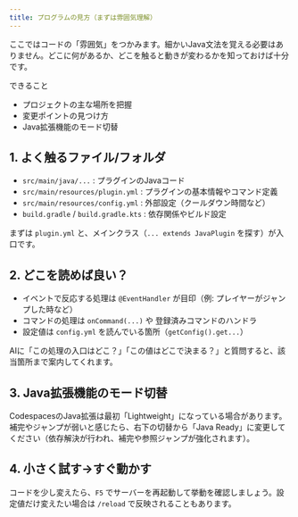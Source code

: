 ```yaml
---
title: プログラムの見方（まずは雰囲気理解）
---
```


ここではコードの「雰囲気」をつかみます。細かいJava文法を覚える必要はありません。どこに何があるか、どこを触ると動きが変わるかを知っておけば十分です。  

できること  
- プロジェクトの主な場所を把握  
- 変更ポイントの見つけ方  
- Java拡張機能のモード切替  

## 1. よく触るファイル/フォルダ  
- `src/main/java/...` : プラグインのJavaコード  
- `src/main/resources/plugin.yml` : プラグインの基本情報やコマンド定義  
- `src/main/resources/config.yml` : 外部設定（クールダウン時間など）  
- `build.gradle` / `build.gradle.kts` : 依存関係やビルド設定  

まずは `plugin.yml` と、メインクラス（`... extends JavaPlugin` を探す）が入口です。  

## 2. どこを読めば良い？  
- イベントで反応する処理は `@EventHandler` が目印（例: プレイヤーがジャンプした時など）  
- コマンドの処理は `onCommand(...)` や 登録済みコマンドのハンドラ  
- 設定値は `config.yml` を読んでいる箇所（`getConfig().get...`）  

AIに「この処理の入口はどこ？」「この値はどこで決まる？」と質問すると、該当箇所まで案内してくれます。  

## 3. Java拡張機能のモード切替  
CodespacesのJava拡張は最初「Lightweight」になっている場合があります。補完やジャンプが弱いと感じたら、右下の切替から「Java Ready」に変更してください（依存解決が行われ、補完や参照ジャンプが強化されます）。  

## 4. 小さく試す→すぐ動かす  
コードを少し変えたら、`F5` でサーバーを再起動して挙動を確認しましょう。設定値だけ変えたい場合は `/reload` で反映されることもあります。  
